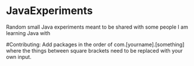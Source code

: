 # JavaExperiments
Random small Java experiments meant to be shared with some people I am learning Java with

#Contributing:
Add packages in the order of com.[yourname].[something]
where the things between square brackets need to be replaced with your own input.
